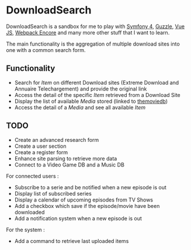 # DownloadSearch

DownloadSearch is a sandbox for me to play with [Symfony 4](https://symfony.com/), [Guzzle](http://docs.guzzlephp.org/en/stable/), [Vue JS](https://vuejs.org/), [Webpack Encore](https://symfony.com/doc/current/frontend.html) and many more other stuff that I want to learn.

The main functionality is the aggregation of multiple download sites into one with a common search form.

## Functionality
* Search for *Item* on different Download sites (Extreme Download and Annuaire Telechargement) and provide the original link
* Access the detail of the specific *Item* retrieved from a Download Site
* Display the list of available *Media* stored (linked to [themoviedb](https://www.themoviedb.org/?language=fr))
* Access the detail of a *Media* and see all available *Item*

## TODO
* Create an advanced research form
* Create a user section
* Create a register form
* Enhance site parsing to retrieve more data
* Connect to a Video Game DB and a Music DB

For connected users : 
* Subscribe to a serie and be notified when a new episode is out
* Display list of subscribed series
* Display a calendar of upcoming episodes from TV Shows
* Add a checkbox which save if the episode/movie have been downloaded
* Add a notification system when a new episode is out

For the system :
* Add a command to retrieve last uploaded items
